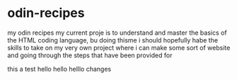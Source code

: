 # odin-recipes
my odin recipes
my current proje is to understand and master the basics of the HTML coding language, bu doing thisme i should hopefully habe the skills to take on my very own project where i can make some sort of website and going through the steps that have been provided for 

this a test
hello hello helllo
changes
